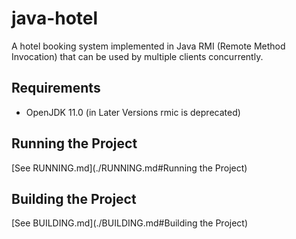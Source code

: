 # java-hotel

A hotel booking system implemented in Java RMI (Remote Method Invocation) that
can be used by multiple clients concurrently.

## Requirements

- OpenJDK 11.0 (in Later Versions rmic is deprecated)

## Running the Project

[See RUNNING.md](./RUNNING.md#Running the Project)

## Building the Project
[See BUILDING.md](./BUILDING.md#Building the Project)
